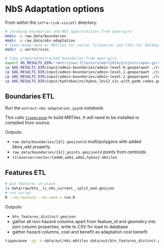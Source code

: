 # NbS Adaptation options

From within the `infra-risk-vis/etl` directory:

```bash
# incoming boundaries and NbS opportunities from open-gira
mkdir -p raw_data/boundaries
mkdir -p raw_data/nbs-adaptation
# load-ready data as MBTiles for vector tileserver and CSVs for database
mkdir -p vector/csvs

# Copy prepared/extracted boundaries from open-gira
export OG_RESULTS_DIR="/mnt/linux-filestore/mert2014/projects/open-gira/results"
cp $OG_RESULTS_DIR/input/admin-boundaries/admin-level-0.geoparquet ./raw_data/boundaries
cp $OG_RESULTS_DIR/input/admin-boundaries/admin-level-1.geoparquet ./raw_data/boundaries
cp $OG_RESULTS_DIR/input/admin-boundaries/admin-level-2.geoparquet ./raw_data/boundaries
cp $OG_RESULTS_DIR/input/hydrobasins/hybas_lev12_v1c_with_gadm_codes.geoparquet ./raw_data/boundaries
```

## Boundaries ETL

Run the `extract-nbs-adaptation.ipynb` notebook.

This calls [`tippecanoe`](https://github.com/felt/tippecanoe) to build MBTiles.
It will need to be installed or compiled from source.

Outputs:

- `raw_data/boundaries/{$l}.geojsonld` multi/polygons with added bbox_wkt property
- `raw_data/boundaries/{$l}_points.geojsonld` points from centroids
- `tileserver/vector/{adm0,adm1,adm2,hybas}.mbtiles`

## Features ETL

```bash
# put features in place
ls data/raw/btn__ls_nbs_current__split_ead.geojson
# run script
R --no-restore --no-save < run.R
```

Outputs:

- `btn_features_distinct.geojson`
- gather all non-hazard columns apart from feature_id and geometry into json
  column properties, write to CSV for load to database
- gather hazard columns, cost and benefit as adaptation cost benefit

```bash
tippecanoe -zg -o data/out/nbs.mbtiles data/out/btn_features_distinct.geojson --force
```
